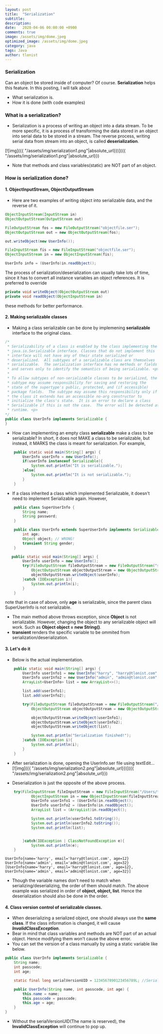 ```yaml
---
layout: post
title:  "Serialization"
subtitle: 
description:
date:   2020-04-06 00:00:00 +0900
comments: true
image: /assets/img/dome.jpeg
optimized_image: /assets/img/dome.jpeg
category: java
tags: Java
author: tlonist
---
```


### Serialization

Can an object be stored inside of computer? Of course. **Serialization** helps this feature. 
In this posting, I will talk about 

- What serialization is.
- How it is done (with code examples)


### What is a serialization?

- Serialization is a process of writing an object into a data stream. To be more specific, it is a process of transforming the data stored in an object into serial data to be stored in a stream. The reverse process, writing serial data from stream into an object, is called **deserialization**.

[![img]({{ "/assets/img/serialization1.png"|absolute_url}})]({{ "/assets/img/serialization1.png"|absolute_url}})
- Note that methods and class variables(static) are NOT part of an object.

### How is serialization done?

#### 1. ObjectInputStream, ObjectOutputStream

- Here are two examples of writing object into serializable data, and the reverse of it.

```java
ObjectInputStream(InputStream in)
ObjectOutputStream(OutputStream out)

FileOutputStream fos = new FileOutputStream("objectfile.ser");
ObjectOutputStream out = new ObjectOutputStream(fos);

out.writeObject(new UserInfo());
```

```java
FileInputStream fis = new FileInputStream("objectfile.ser");
ObjectInputStream in = new ObjectInputStream(fis);

UserInfo info = (UserInfo)in.readObject();
```

The process of serialization/deserialization can usually take lots of time, since it has to convert all instance variables an object references. It is preferred to override 
```java
private void writeObject(ObjectOutputStream out)
private void readObject(ObjectInputStream in)
```
these methods for better performance.

#### 2. Making serializable classes

- Making a class serializable can be done by implemening **serializable** interface to the original class. 

```java
/*
 * Serializability of a class is enabled by the class implementing the
 * java.io.Serializable interface. Classes that do not implement this
 * interface will not have any of their state serialized or
 * deserialized.  All subtypes of a serializable class are themselves
 * serializable.  The serialization interface has no methods or fields
 * and serves only to identify the semantics of being serializable. <p>
 *
 * To allow subtypes of non-serializable classes to be serialized, the
 * subtype may assume responsibility for saving and restoring the
 * state of the supertype's public, protected, and (if accessible)
 * package fields.  The subtype may assume this responsibility only if
 * the class it extends has an accessible no-arg constructor to
 * initialize the class's state.  It is an error to declare a class
 * Serializable if this is not the case.  The error will be detected at
 * runtime. <p>
*/
public class UserInfo implements Serializable {
}
```
- How can implementing an empty class **serializable** make a class to be serializable? In short, it does not MAKE a class to be serializable, but instead, it MARKS the class is meant for serialization. For example, 

```java
    public static void main(String[] args) {
        UserInfo userInfo = new UserInfo();
        if(userInfo instanceof Serializable){
            System.out.println("It is serializable.");
        }else{
            System.out.println("It is not serializable.");
        }
    }

```

- If a class inherited a class which implemented Serializable, it doesn't need to implement Serializable again. However, 

```java
    public class SuperUserInfo {
        String name;
        String password;
    }

    public class UserInfo extends SuperUserInfo implements Serializable {
        int age;
        Object object; // WRONG!
        transient String gender;
    }

   public static void main(String[] args) {
        UserInfo userInfo = new UserInfo();
        try(FileOutputStream fileOutputStream = new FileOutputStream("serial.ser");){
            ObjectOutputStream objectOutputStream = new ObjectOutputStream(fileOutputStream);
            objectOutputStream.writeObject(userInfo);
        }catch (IOException i){
            System.out.println(i);
        }
    }
```
note that in case of above, only **age** is serializable, since the parent class SuperUserInfo is not serializable.
- The main method above throws exception, since **Object** is not serializable. However, changing the object to any serializable object will work. Such as **Object object = new String()**.
- **transient** renders the specific variable to be ommited from serialization/deserialization. 

#### 3. Let's do it

- Below is the actual implementation.

```java
    public static void main(String[] args) {
        UserInfo userInfo1 = new UserInfo("harry", "harry@tlonist.com", 12);
        UserInfo userInfo2 = new UserInfo("admin", "admin@tlonist.com", 32);
        ArrayList<UserInfo> list = new ArrayList<>();

        list.add(userInfo1);
        list.add(userInfo2);

        try(FileOutputStream fileOutputStream = new FileOutputStream("/Users/tlonist/Documents/UserInfo.ser");){
            ObjectOutputStream objectOutputStream = new ObjectOutputStream(fileOutputStream);

            objectOutputStream.writeObject(userInfo1);
            objectOutputStream.writeObject(userInfo2);
            objectOutputStream.writeObject(list);

            System.out.println("Serialization finished!");
        }catch (IOException i){
            System.out.println(i);
        }
    }
```

- After serialization is done, opening the UserInfo.ser file using textEdit...
[![img]({{ "/assets/img/serialization2.png"|absolute_url}})]({{ "/assets/img/serialization2.png"|absolute_url}})

- Deserialization is just the opposite of the above process.

```java
    try(FileInputStream fileInputStream = new FileInputStream("/Users/tlonist/Documents/UserInfo.ser");){
            ObjectInputStream in = new ObjectInputStream(fileInputStream);
            UserInfo userInfo1 = (UserInfo)in.readObject();
            UserInfo userInfo2 = (UserInfo)in.readObject();
            ArrayList list = (ArrayList)in.readObject();

            System.out.println(userInfo1.toString());
            System.out.println(userInfo2.toString());
            System.out.println(list);


        }catch(IOException | ClassNotFoundException e){
            System.out.println(e);
    }
```

```console
UserInfo{name='harry', email='harry@tlonist.com', age=12}
UserInfo{name='admin', email='admin@tlonist.com', age=32}
[UserInfo{name='harry', email='harry@tlonist.com', age=12}, UserInfo{name='admin', email='admin@tlonist.com', age=32}]
```
- Though the variable names don't need to match when serializing/deserializing, the order of them should match. The above example was serialized in order of **object, object, list**. Hence the deserialization should also be done in the order.

#### 4. Class version control of serializable classes.

- When deserializing a serialized object, one should always use the **same class**. If the class information is changed, it will cause ***InvalidClassException***. 
- Bear in mind that class variables and methods are NOT part of an actual object. Hence modifying them won't cause the above error. 
- You can set the version of a class manually by using a static variable like below.

```java
public class UserInfo implements Serializable {
    String name;
    int passcode;
    int age;

    static final long serialVersionUID = 1234567890123456789L; //SerialID

    public UserInfo(String name, int passcode, int age) {
        this.name = name;
        this.passcode = passcode;
        this.age = age;
    }
}
```
- Without the serialVersionUID(The name is reserved), the **InvalidClassException** will continue to pop up.



